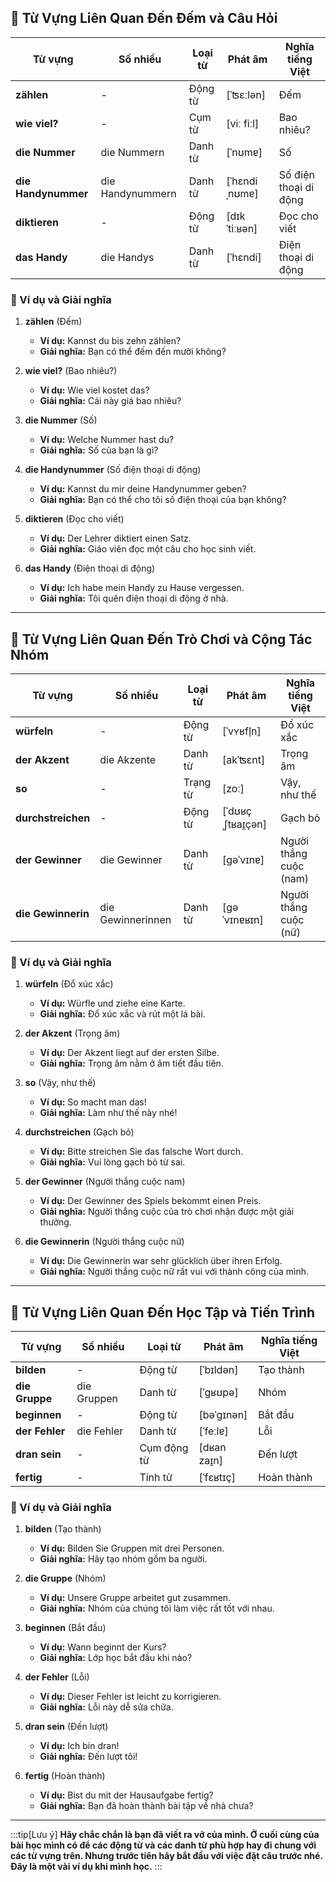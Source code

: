 ## **🔢 Từ Vựng Liên Quan Đến Đếm và Câu Hỏi**

|**Từ vựng**|**Số nhiều**|**Loại từ**|**Phát âm**|**Nghĩa tiếng Việt**|
|---|---|---|---|---|
|**zählen**|-|Động từ|[ˈʦɛːlən]|Đếm|
|**wie viel?**|-|Cụm từ|[viː fiːl]|Bao nhiêu?|
|**die Nummer**|die Nummern|Danh từ|[ˈnʊmɐ]|Số|
|**die Handynummer**|die Handynummern|Danh từ|[ˈhɛndiˌnʊmɐ]|Số điện thoại di động|
|**diktieren**|-|Động từ|[dɪkˈtiːʁən]|Đọc cho viết|
|**das Handy**|die Handys|Danh từ|[ˈhɛndi]|Điện thoại di động|

### **📌 Ví dụ và Giải nghĩa**

1. **zählen** (Đếm)
    
    - **Ví dụ:** Kannst du bis zehn zählen?
    - **Giải nghĩa:** Bạn có thể đếm đến mười không?
2. **wie viel?** (Bao nhiêu?)
    
    - **Ví dụ:** Wie viel kostet das?
    - **Giải nghĩa:** Cái này giá bao nhiêu?
3. **die Nummer** (Số)
    
    - **Ví dụ:** Welche Nummer hast du?
    - **Giải nghĩa:** Số của bạn là gì?
4. **die Handynummer** (Số điện thoại di động)
    
    - **Ví dụ:** Kannst du mir deine Handynummer geben?
    - **Giải nghĩa:** Bạn có thể cho tôi số điện thoại của bạn không?
5. **diktieren** (Đọc cho viết)
    
    - **Ví dụ:** Der Lehrer diktiert einen Satz.
    - **Giải nghĩa:** Giáo viên đọc một câu cho học sinh viết.
6. **das Handy** (Điện thoại di động)
    
    - **Ví dụ:** Ich habe mein Handy zu Hause vergessen.
    - **Giải nghĩa:** Tôi quên điện thoại di động ở nhà.

---
## **🎲 Từ Vựng Liên Quan Đến Trò Chơi và Cộng Tác Nhóm**

|**Từ vựng**|**Số nhiều**|**Loại từ**|**Phát âm**|**Nghĩa tiếng Việt**|
|---|---|---|---|---|
|**würfeln**|-|Động từ|[ˈvʏʁfl̩n]|Đổ xúc xắc|
|**der Akzent**|die Akzente|Danh từ|[akˈʦɛnt]|Trọng âm|
|**so**|-|Trạng từ|[zoː]|Vậy, như thế|
|**durchstreichen**|-|Động từ|[ˈdʊʁçˌʃtʁaɪ̯çən]|Gạch bỏ|
|**der Gewinner**|die Gewinner|Danh từ|[ɡəˈvɪnɐ]|Người thắng cuộc (nam)|
|**die Gewinnerin**|die Gewinnerinnen|Danh từ|[ɡəˈvɪnɐʁɪn]|Người thắng cuộc (nữ)|

### **📌 Ví dụ và Giải nghĩa**

1. **würfeln** (Đổ xúc xắc)
    
    - **Ví dụ:** Würfle und ziehe eine Karte.
    - **Giải nghĩa:** Đổ xúc xắc và rút một lá bài.
2. **der Akzent** (Trọng âm)
    
    - **Ví dụ:** Der Akzent liegt auf der ersten Silbe.
    - **Giải nghĩa:** Trọng âm nằm ở âm tiết đầu tiên.
3. **so** (Vậy, như thế)
    
    - **Ví dụ:** So macht man das!
    - **Giải nghĩa:** Làm như thế này nhé!
4. **durchstreichen** (Gạch bỏ)
    
    - **Ví dụ:** Bitte streichen Sie das falsche Wort durch.
    - **Giải nghĩa:** Vui lòng gạch bỏ từ sai.
5. **der Gewinner** (Người thắng cuộc nam)
    
    - **Ví dụ:** Der Gewinner des Spiels bekommt einen Preis.
    - **Giải nghĩa:** Người thắng cuộc của trò chơi nhận được một giải thưởng.
6. **die Gewinnerin** (Người thắng cuộc nữ)
    
    - **Ví dụ:** Die Gewinnerin war sehr glücklich über ihren Erfolg.
    - **Giải nghĩa:** Người thắng cuộc nữ rất vui với thành công của mình.

---
## **📖 Từ Vựng Liên Quan Đến Học Tập và Tiến Trình**

|**Từ vựng**|**Số nhiều**|**Loại từ**|**Phát âm**|**Nghĩa tiếng Việt**|
|---|---|---|---|---|
|**bilden**|-|Động từ|[ˈbɪldən]|Tạo thành|
|**die Gruppe**|die Gruppen|Danh từ|[ˈɡʁʊpə]|Nhóm|
|**beginnen**|-|Động từ|[bəˈɡɪnən]|Bắt đầu|
|**der Fehler**|die Fehler|Danh từ|[ˈfeːlɐ]|Lỗi|
|**dran sein**|-|Cụm động từ|[dʁan zaɪ̯n]|Đến lượt|
|**fertig**|-|Tính từ|[ˈfɛʁtɪç]|Hoàn thành|

### **📌 Ví dụ và Giải nghĩa**

1. **bilden** (Tạo thành)
    
    - **Ví dụ:** Bilden Sie Gruppen mit drei Personen.
    - **Giải nghĩa:** Hãy tạo nhóm gồm ba người.
2. **die Gruppe** (Nhóm)
    
    - **Ví dụ:** Unsere Gruppe arbeitet gut zusammen.
    - **Giải nghĩa:** Nhóm của chúng tôi làm việc rất tốt với nhau.
3. **beginnen** (Bắt đầu)
    
    - **Ví dụ:** Wann beginnt der Kurs?
    - **Giải nghĩa:** Lớp học bắt đầu khi nào?
4. **der Fehler** (Lỗi)
    
    - **Ví dụ:** Dieser Fehler ist leicht zu korrigieren.
    - **Giải nghĩa:** Lỗi này dễ sửa chữa.
5. **dran sein** (Đến lượt)
    
    - **Ví dụ:** Ich bin dran!
    - **Giải nghĩa:** Đến lượt tôi!
6. **fertig** (Hoàn thành)
    
    - **Ví dụ:** Bist du mit der Hausaufgabe fertig?
    - **Giải nghĩa:** Bạn đã hoàn thành bài tập về nhà chưa?

---
:::tip[Lưu ý]
**Hãy chắc chắn là bạn đã viết ra vở của mình. Ở cuối cùng của bài học mình có để các động từ và các danh từ phù hợp hay đi chung với các từ vựng trên. Nhưng trước tiên hãy bắt đầu với việc đặt câu trước nhé. Đây là một vài ví dụ khi mình học.**
:::